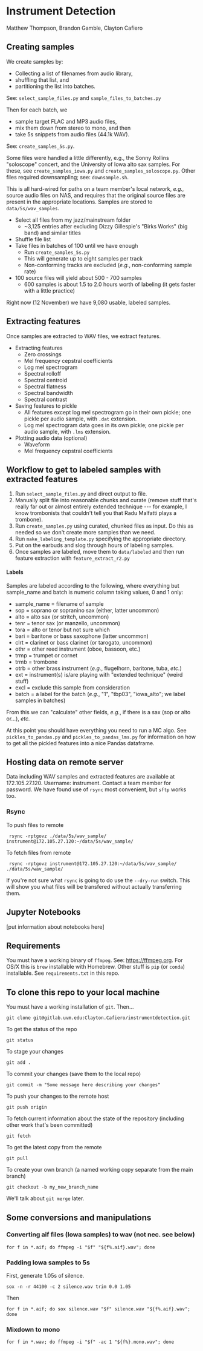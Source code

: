 # Instrument Detection

Matthew Thompson, Brandon Gamble, Clayton Cafiero

## Creating samples

We create samples by:

* Collecting a list of filenames from audio library,
* shuffling that list, and
* partitioning the list into batches.

See: `select_sample_files.py` and `sample_files_to_batches.py`

Then for each batch, we 
* sample target FLAC and MP3 audio files,
* mix them down from stereo to mono, and then 
* take 5s snippets from audio files (44.1k WAV).

See: `create_samples_5s.py`.

Some files were handled a little differently, e.g., the Sonny Rollins "soloscope" concert, and the University of Iowa alto sax samples. For these, see `create_samples_iowa.py` and `create_samples_soloscope.py`. Other files required downsampling; see: `downsample.sh`.

This is all hard-wired for paths on a team member's local network, *e.g.,* source audio files on NAS, and requires that the original source files are present in the appropriate locations. Samples are stored to `data/5s/wav_samples`.

* Select all files from my jazz/mainstream folder
    * ~3,125 entries after excluding Dizzy Gillespie's "Birks Works" (big band) and similar titles
* Shuffle file list
* Take files in batches of 100 until we have enough
    * Run `create_samples_5s.py`
    * This will generate up to eight samples per track
    * Non-conforming tracks are excluded (*e.g.*, non-conforming sample rate)
* 100 source files will yield about 500 - 700 samples
    * 600 samples is about 1.5 to 2.0 hours worth of labeling (it gets faster with a little practice)

Right now (12 November) we have 9,080 usable, labeled samples.

## Extracting features

Once samples are extracted to WAV files, we extract features.

* Extracting features
    - Zero crossings
    - Mel frequency cepstral coefficients
    - Log mel spectrogram
    - Spectral rolloff
    - Spectral centroid
    - Spectral flatness
    - Spectral bandwidth
    - Spectral contrast
* Saving features to pickle
    - All features except log mel spectrogram go in their own pickle; one pickle per audio sample, with `.dat` extension.
    - Log mel spectrogram data goes in its own pickle; one pickle per audio sample, with `.lms` extension.
* Plotting audio data (optional) 
    - Waveform
    - Mel frequency cepstral coefficients

## Workflow to get to labeled samples with extracted features

1. Run `select_sample_files.py` and direct output to file.
2. Manually split file into reasonable chunks and curate (remove stuff that's really far out or almost entirely extended technique --- for example, I know trombonists that couldn't tell you that Radu Malfatti plays a trombone).
3. Run `create_samples.py` using curated, chunked files as input. Do this as needed so we don't create more samples than we need.
4. Run `make_labeling_template.py` specifying the appropriate directory.
5. Put on the earbuds and slog through hours of labeling samples.
6. Once samples are labeled, move them to `data/labeled` and then run feature extraction with `feature_extract_r2.py`

#### Labels

Samples are labeled according to the following, where everything but sample_name and batch is numeric column taking values, 0 and 1 only:

* sample_name = filename of sample
* sop = soprano or sopranino sax (either, latter uncommon)
* alto = alto sax (or stritch, uncommon)
* tenr = tenor sax (or manzello, uncommon)
* tora = alto or tenor but not sure which
* bari = baritone or bass saxophone (latter uncommon)
* clrt = clarinet or bass clarinet (or tarogato, uncommon)
* othr = other reed instrument (oboe, bassoon, etc.)
* trmp = trumpet or cornet
* trmb = trombone
* otrb = other brass instrument (*e.g.*, flugelhorn, baritone, tuba, *etc.*)
* ext = instrument(s) is/are playing with "extended technique" (weird stuff)
* excl = exclude this sample from consideration
* batch = a label for the batch (*e.g.*, "1", "tbp03", "iowa_alto"; we label samples in batches)

From this we can "calculate" other fields, *e.g.*, if there is a sax (sop or alto or...), *etc.*

At this point you should have everything you need to run a MC algo. See `pickles_to_pandas.py` and `pickles_to_pandas_lms.py` for information on how to get all the pickled features into a nice Pandas dataframe.

## Hosting data on remote server

Data including WAV samples and extracted features are available at 172.105.27.120. Username: instrument. Contact a team member for password. We have found use of `rsync` most convenient, but `sftp` works too.

### Rsync

To push files to remote

     rsync -rptgovz ./data/5s/wav_sample/ instrument@172.105.27.120:~/data/5s/wav_sample/

To fetch files from remote

     rsync -rptgovz instrument@172.105.27.120:~/data/5s/wav_sample/ ./data/5s/wav_sample/     

If you're not sure what `rsync` is going to do use the `--dry-run` switch. This will show you what files will be transfered without actually transferring them.

## Jupyter Notebooks

[put information about notebooks here]

## Requirements

You must have a working binary of `ffmpeg`. See: https://ffmpeg.org. For OS/X this is `brew` installable with Homebrew. Other stuff is `pip` (or `conda`) installable. See `requirements.txt` in this repo.

## To clone this repo to your local machine

You must have a working installation of `git`. Then...

    git clone git@gitlab.uvm.edu:Clayton.Cafiero/instrumentdetection.git

To get the status of the repo

    git status
        
To stage your changes

    git add .
    
To commit your changes (save them to the local repo)

    git commit -m "Some message here describing your changes"
    
To push your changes to the remote host

    git push origin
    
To fetch current information about the state of the repository (including other work that's been committed)

    git fetch
    
To get the latest copy from the remote

    git pull
    
To create your own branch (a named working copy separate from the main branch)

    git checkout -b my_new_branch_name
    
We'll talk about `git merge` later.                            


## Some conversions and manipulations

### Converting aif files (Iowa samples) to wav (not nec. see below)

    for f in *.aif; do ffmpeg -i "$f" "${f%.aif}.wav"; done
    
### Padding Iowa samples to 5s

First, generate 1.05s of silence.

    sox -n -r 44100 -c 2 silence.wav trim 0.0 1.05

Then
    
    for f in *.aif; do sox silence.wav "$f" silence.wav "${f%.aif}.wav"; done
    
### Mixdown to mono

    for f in *.wav; do ffmpeg -i "$f" -ac 1 "${f%}.mono.wav"; done
    